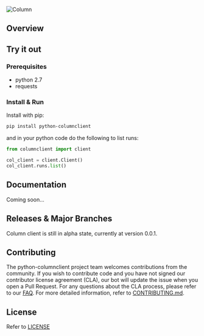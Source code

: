 ![Column](https://github.com/vmware/python-columnclient/blob/master/column.png "python-columnclient")

## Overview

## Try it out

### Prerequisites

* python 2.7
* requests

### Install & Run

Install with pip:
```bash
pip install python-columnclient
```
and in your python code do the following to list runs:
```python
from columnclient import client

col_client = client.Client()
col_client.runs.list()
```

## Documentation
Coming soon...

## Releases & Major Branches
Column client is still in alpha state, currently at version 0.0.1.

## Contributing

The python-columnclient project team welcomes contributions from the community. If you wish to contribute code and you have not
signed our contributor license agreement (CLA), our bot will update the issue when you open a Pull Request. For any
questions about the CLA process, please refer to our [FAQ](https://cla.vmware.com/faq). For more detailed information,
refer to [CONTRIBUTING.md](CONTRIBUTING.md).

## License
Refer to [LICENSE](LICENSE)
